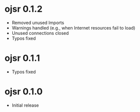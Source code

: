 # ojsr 0.1.2

* Removed unused Imports
* Warnings handled (e.g., when Internet resources fail to load) 
* Unused connections closed
* Typos fixed

# ojsr 0.1.1

* Typos fixed

# ojsr 0.1.0

* Initial release
